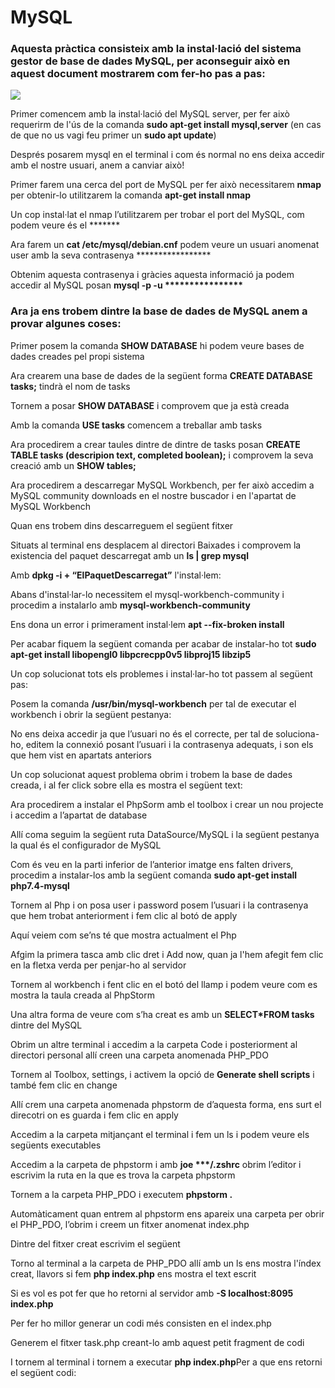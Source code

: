 <h1>MySQL</h1>
<h3>Aquesta pràctica consisteix amb la instal·lació del sistema gestor de base de dades MySQL, per aconseguir això en aquest document mostrarem com fer-ho pas a pas:</h3>
<img src=https://user-images.githubusercontent.com/91154202/167836669-538870f1-03fa-4913-9ac0-ff4799b5aa13.png>

<p>Primer comencem amb la instal·lació del MySQL server, per fer això requerirm de l'ús de la comanda <b>sudo apt-get install mysql,server</b> (en cas de que no us vagi feu primer un <b>sudo apt update</b>)</p>
<p>Després posarem mysql en el terminal i com és normal no ens deixa accedir amb el nostre usuari, anem a canviar això!</p>
<p>Primer farem una cerca del port de MySQL per fer això necessitarem <b>nmap</b> per obtenir-lo utilitzarem la comanda <b>apt-get install nmap</b></p>
<p>Un cop instal·lat el nmap l’utilitzarem per trobar el port del MySQL, com podem veure és el *******</p>
<p>Ara farem un <b>cat /etc/mysql/debian.cnf</b> podem veure un usuari anomenat user amb la seva contrasenya *****************</p>
<p>Obtenim aquesta contrasenya i gràcies aquesta informació  ja podem accedir al MySQL posan <b>mysql -p -u ****************</b></p>
<h3>Ara ja ens trobem dintre la base de dades de MySQL anem a provar algunes coses: </h3>
<p>Primer posem la comanda <b>SHOW DATABASE</b> hi podem veure bases de dades creades pel propi sistema</p>
<p>Ara crearem una base de dades de la següent forma <b>CREATE DATABASE tasks;</b> tindrà el nom de tasks </p>
<p>Tornem a posar <b>SHOW DATABASE</b> i comprovem que ja està creada</p>
<p>Amb la comanda <b>USE tasks</b> comencem a treballar amb tasks</p>
<p>Ara procedirem a crear taules dintre de dintre de tasks posan <b>CREATE TABLE tasks (descripion text, completed boolean);</b> i comprovem la seva creació amb un <b>SHOW tables;</b></p>
<p>Ara procedirem a descarregar MySQL Workbench, per fer això accedim a MySQL community downloads en el nostre buscador i en l'apartat de MySQL Workbench</p>
<p>Quan ens trobem dins descarreguem el següent fitxer</p>
<p>Situats al terminal ens desplacem al directori Baixades i comprovem la existencia del paquet descarregat amb un <b>ls | grep mysql</b></p>
<p>Amb <b>dpkg -i + “ElPaquetDescarregat”</b> l'instal·lem:</p>
<p>Abans d'instal·lar-lo necessitem el mysql-workbench-community i procedim a instalarlo amb <b>mysql-workbench-community</b></p>
<p>Ens dona un error i primerament instal·lem <b>apt --fix-broken install</b></p>
<p>Per acabar fiquem la següent comanda per acabar de instalar-ho tot <b>sudo apt-get install libopengl0 libpcrecpp0v5 libproj15 libzip5</b></p>
<p>Un cop solucionat tots els problemes i instal·lar-ho tot passem al següent pas:</p>
<p>Posem la comanda <b>/usr/bin/mysql-workbench</b> per tal de executar el workbench i obrir la següent pestanya: </p>
<p>No ens deixa accedir ja que l’usuari no és el correcte, per tal de soluciona-ho, editem la connexió posant l’usuari i la contrasenya adequats, i son els que hem vist en apartats anteriors</p>
<p>Un cop solucionat aquest problema obrim i trobem la base de dades creada, i al fer click sobre ella es mostra el següent text: </p>
<p>Ara procedirem a instalar el PhpSorm amb el toolbox i crear un nou projecte i accedim a l’apartat de database</p>
<p>Allí coma seguim la següent ruta DataSource/MySQL i la següent pestanya la qual és el configurador de MySQL</p>
<p>Com és veu en la parti inferior de l’anterior imatge ens falten drivers, procedim a instalar-los amb la següent comanda <b>sudo apt-get install php7.4-mysql</b></p>
<p>Tornem al Php i on posa user i password posem l’usuari i la contrasenya que hem trobat anteriorment i fem clic al botó de apply</p>
<p>Aquí veiem com se’ns té que mostra actualment el Php</p>
<p>Afgim la primera tasca amb clic dret i Add now, quan ja l'hem afegit fem clic en la fletxa verda per penjar-ho al servidor</p>
<p>Tornem al workbench i fent clic en el botó del llamp i podem veure com es mostra la taula creada al PhpStorm</p>
<p>Una altra forma de veure com s’ha creat es amb un <b>SELECT*FROM tasks</b> dintre del MySQL</p>
<p>Obrim un altre terminal i accedim a la carpeta Code i posteriorment al directori personal allí creen una carpeta anomenada PHP_PDO</p>
<p>Tornem al Toolbox, settings, i activem la opció de <b>Generate shell scripts</b> i també fem clic en change</p>
<p>Allí crem una carpeta anomenada phpstorm de d’aquesta forma, ens surt el direcotri on es guarda i fem clic en apply</p>
<p>Accedim a la carpeta mitjançant el terminal i fem un ls i podem veure els següents executables</p>
<p>Accedim a la carpeta de phpstorm i amb <b>joe ***/.zshrc</b> obrim l’editor i escrivim la ruta en la que es trova la carpeta phpstorm</p>
<p>Tornem a la carpeta PHP_PDO i executem <b>phpstorm .</b></p>
<p>Automàticament quan entrem al phpstorm ens apareix una carpeta per obrir el PHP_PDO, l’obrim i creem un fitxer anomenat index.php </p>
<p>Dintre del fitxer creat escrivim el següent</p>
<p>Torno al terminal a la carpeta de PHP_PDO allí amb un ls ens mostra l'índex creat, llavors si fem <b>php index.php</b> ens mostra el text escrit</p>
<p>Si es vol es pot fer que ho retorni al servidor amb <b>-S localhost:8095 index.php</b></p>
<p>Per fer ho millor generar un codi més consisten en el index.php</p>
<p>Generem el fitxer task.php creant-lo amb aquest petit fragment de codi</p>
<p>I tornem al terminal i tornem a executar  <b>php index.php</b>Per a que ens retorni el següent codi: </p>

